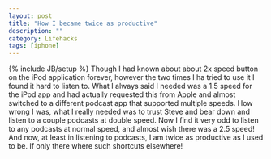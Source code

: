 ```yaml
---
layout: post
title: "How I became twice as productive"
description: ""
category: Lifehacks
tags: [iphone]
---
```

{% include JB/setup %}
Though I had known about about 2x speed button on the iPod application forever, however the two times I ha tried to use it I found it hard to listen to.
What I always said I needed was a 1.5 speed for the iPod app and had actually requested this from Apple and almost switched to a different
podcast app that supported multiple speeds. How wrong I was, what I really needed was to trust Steve and bear down and listen to a couple
podcasts at double speed. Now I find it very odd to listen to any podcasts at normal speed, and almost wish there was a 2.5 speed!
And now, at least in listening to podcasts, I am twice as productive as I used to be. If only there where such shortcuts elsewhere!